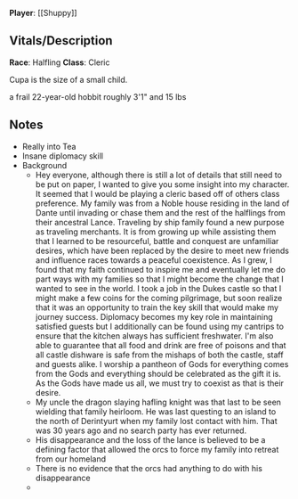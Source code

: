 **Player**: [[Shuppy]]

## Vitals/Description
**Race**: Halfling
**Class**: Cleric

Cupa is the size of a small child.

a frail 22-year-old hobbit roughly 3'1" and 15 lbs

## Notes
- Really into Tea
- Insane diplomacy skill
- Background
	- Hey everyone, although there is still a lot of details that still need to be put on paper, I wanted to give you some insight into my character. It seemed that I would be playing a cleric based off of others class preference. My family was from a Noble house residing in the land of Dante until invading or chase them and the rest of the halflings from their ancestral Lance. Traveling by ship family found a new purpose as traveling merchants. It is from growing up while assisting them that I learned to be resourceful, battle and conquest are unfamiliar desires, which have been replaced by the desire to meet new friends and influence races towards a peaceful coexistence. As I grew, I found that my faith continued to inspire me and eventually let me do part ways with my families so that I might become the change that I wanted to see in the world. I took a job in the Dukes castle so that I might make a few coins for the coming pilgrimage, but soon realize that it was an opportunity to train the key skill that would make my journey success. Diplomacy becomes my key role in maintaining satisfied guests but I additionally can be found using my cantrips to ensure that the kitchen always has sufficient freshwater. I'm also able to guarantee that all food and drink are free of poisons and that all castle dishware is safe from the mishaps of both the castle, staff and guests alike. I worship a pantheon of Gods for everything comes from the Gods and everything should be celebrated as the gift it is. As the Gods have made us all, we must try to coexist as that is their desire.
	- My uncle the dragon slaying hafling knight was that last to be seen wielding that family heirloom. He was last questing to an island to the north of Derintyurt when my family lost contact with him. That was 30 years ago and no search party has ever returned.
	- His disappearance and the loss of the lance is believed to be a defining factor that allowed the orcs to force my family into retreat from our homeland
	- There is no evidence that the orcs had anything to do with his disappearance
	- 